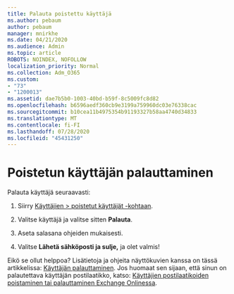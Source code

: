```yaml
---
title: Palauta poistettu käyttäjä
ms.author: pebaum
author: pebaum
manager: mnirkhe
ms.date: 04/21/2020
ms.audience: Admin
ms.topic: article
ROBOTS: NOINDEX, NOFOLLOW
localization_priority: Normal
ms.collection: Adm_O365
ms.custom:
- "73"
- "1200013"
ms.assetid: dae7b5b0-1003-40bd-b59f-8c5009fc8d82
ms.openlocfilehash: b6596aedf360cb9e3199a759960dc03e76338cac
ms.sourcegitcommit: b10cea11b4975354b91193327b58aa4740d34833
ms.translationtype: MT
ms.contentlocale: fi-FI
ms.lasthandoff: 07/28/2020
ms.locfileid: "45431250"
---
```

# <a name="restore-a-deleted-user"></a>Poistetun käyttäjän palauttaminen

Palauta käyttäjä seuraavasti:
  
1. Siirry [Käyttäjien \> poistetut käyttäjät -kohtaan](https://admin.microsoft.com/adminportal/home#/deletedusers).

2. Valitse käyttäjä ja valitse sitten **Palauta**.

3. Aseta salasana ohjeiden mukaisesti.

4. Valitse **Lähetä sähköposti ja sulje,** ja olet valmis!

Eikö se ollut helppoa? Lisätietoja ja ohjeita näyttökuvien kanssa on tässä artikkelissa: [Käyttäjän palauttaminen](https://docs.microsoft.com/microsoft-365/admin/add-users/restore-user). Jos huomaat sen sijaan, että sinun on palautettava käyttäjän postilaatikko, katso: [Käyttäjien postilaatikoiden poistaminen tai palauttaminen Exchange Onlinessa](https://docs.microsoft.com/exchange/recipients-in-exchange-online/delete-or-restore-mailboxes).